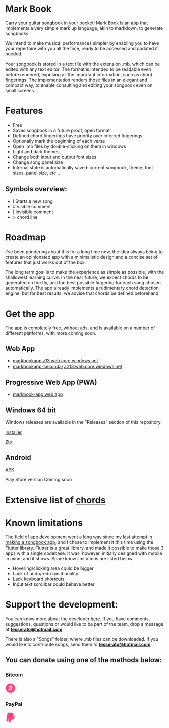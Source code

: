 # Mark Book

Carry your guitar songbook in your pocket! Mark Book is an app that implements a very simple mark up language, akin to markdown, to generate songbooks. 

We intend to make musical performances simpler by enabling you to have your repertoire with you all the time, ready to be accessed and updated if needed.

Your songbook is stored in a text file with the extension .mb, which can be edited with any text editor. The format is intended to be readable even before rendered, exposing all the important information, such as chord fingerings. The implementation renders those files in an elegant and compact way, to enable consulting and editing your songbook even on small screens.

# Features
- Free
- Saves songbook in a future proof, open format
- Defined chord fingerings have priority over inferred fingerings
- Optionally mark the beginning of each verse
- Open .mb files by double-clicking on them in windows 
- Light and dark themes
- Change both input and output font sizes
- Change song panel size
- Internal state is automatically saved: current songbook, theme, font sizes, panel size, etc...

## Symbols overview:

- ! Starts a new song
- \# visible comment
- \| invisible comment
- \> chord line



# Roadmap

I've been pondering about this for a long time now, the idea always being to create an opinionated app with a minimalistic design and a concise set of features that just works out of the box.

The long term goal is to make the experience as simple as possible, with the shallowest learning curve. In the near future, we expect chords to be generated on the fly, and the best possible fingering for each song chosen automatically. The app already implements a rudimentary chord detection engine, but for best results, we advise that chords be defined beforehand.

# Get the app
The app is completely free, without ads, and is available on a number of different platforms, with more coming soon.

## Web App

- [markbookapp.z13.web.core.windows.net](https://markbookapp.z13.web.core.windows.net/)
- [markbookapp-secondary.z13.web.core.windows.net](https://markbookapp-secondary.z13.web.core.windows.net/)


## Progressive Web App (PWA)
- [markbook-app.web.app](https://markbook-app.web.app/#/)


## Windows 64 bit

Windows releases are available in the "Releases" section of this repository.

[Installer](https://github.com/tesserato/Mark-Book/releases/download/v1.2/markbook.exe)

[Zip](https://github.com/tesserato/Mark-Book/releases/download/v1.2/MarkBook.zip)

## Android 

[APK](https://github.com/tesserato/Mark-Book/releases/download/v1.2/MarkBook.apk)

Play Store version Coming soon


# Extensive list of [chords](https://en.wikibooks.org/wiki/Guitar/Chords/Full_List_Standard_Tuning)


# Known limitations

The field of app development went a long way since my [last attempt in making a songbook app](https://songbapp.github.io/), and I chose to implement it this time using the Flutter library.
Flutter is a great library, and made it possible to make those 3 apps with a single codebase. It was, however, initially designed with mobile in mind, and it shows. Some know limitations are listed below.

- Hovering/clicking area could be bigger
- Lack of undo/redo functionality
- Lack keyboard shortcuts
- Input text scrollbar could behave better


# Support the development:

You can know more about the developer [here](https://carlos-tarjano.web.app/). If you have comments, suggestions, questions or would like to be part of the team, drop a message at **tesserato@hotmail.com**

There is also a "Songs" folder, where .mb files can be downloaded. If you would like to contribute songs, send them to **tesserato@hotmail.com**.

## You can donate using one of the methods below:

### Bitcoin

[![Bitcoin](./icons/bitcoin.png)](https://www.blockchain.com/btc/address/1JZcai4xDpBrt2wCx1uZBmVx7MjvzVqwBz)

### PayPal

[![PayPal](./icons/paypal.png)](https://www.paypal.com/cgi-bin/webscr?cmd=_s-xclick&hosted_button_id=HS7BYUUUM6N6W)


